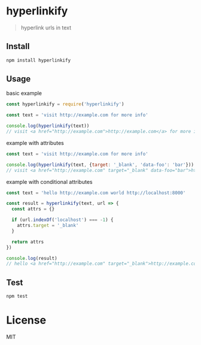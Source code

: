 # hyperlinkify

> hyperlink urls in text

## Install

```bash
npm install hyperlinkify
```

## Usage

basic example

```javascript
const hyperlinkify = require('hyperlinkify')

const text = 'visit http://example.com for more info'

console.log(hyperlinkify(text))
// visit <a href="http://example.com">http://example.com</a> for more info
```

example with attributes

```javascript
const text = 'visit http://example.com for more info'

console.log(hyperlinkify(text, {target: '_blank', 'data-foo': 'bar'}))
// visit <a href="http://example.com" target="_blank" data-foo="bar">http://example.com</a> for more info
```

example with conditional attributes

```javascript
const text = 'hello http://example.com world http://localhost:8000'

const result = hyperlinkify(text, url => {
  const attrs = {}

  if (url.indexOf('localhost') === -1) {
    attrs.target = '_blank'
  }

  return attrs
})

console.log(result)
// hello <a href="http://example.com" target="_blank">http://example.com</a> world <a href="http://localhost:8000">http://localhost:8000</a>
```

## Test

```bash
npm test
```

# License

MIT